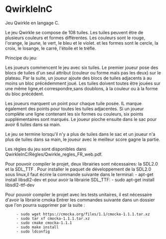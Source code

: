 # QwirkleInC

Jeu Qwirkle en langage C.

Le jeu  Qwirkle se compose de 108 tuiles. Les tuiles peuvent être de plusieurs couleurs et formes différentes.
Les couleurs sont le rouge, l'orange, le jaune, le vert, le bleu et le violet.
et les formes sont le cercle, la croix, le losange, le carré, l'étoile et le trèfle.

Principe du jeu:

Les joueurs commencent le jeu avec six tuiles. Le premier joueur pose des blocs de tuiles d'un seul attribut  (couleur ou forme mais pas les deux) sur le plateau. Par la suite, un joueur ajoute des blocs de tuiles adjacents à au moins un bloc précédemment joué. Les tuiles doivent toutes être jouées sur une même ligne,et correspondre,sans doublons, à la couleur ou à la forme du bloc précédent.

Les joueurs marquent un point pour chaque tuile posée. IL marque également des points pour toutes les tuiles adjacentes. Si un joueur complète une ligne contenant les six formes ou couleurs, six points supplémentaires sont marqués. Le joueur pioche ensuite dans le sac pour avoir 6 tuiles dans sa main.

Le jeu se termine lorsqu'il n'y a plus de tuiles dans le sac et un joueur n'a plus de tuiles dans sa main, le joueur avec le meilleur score gagne la partie.

Les règles du jeu sont disponibles dans QwirkleInC/Règles/Qwirkle_regles_FR_web.pdf.

Pour pouvoir compiler le projet, deux librairies sont nécessaires: la SDL2.0 et la SDL_TTF .
Pour installer le paquet de développement de la SDL2.0 sous linux,il faut écrire la commande suivante dans le terminal: 
	     - apt-get install libsdl2-dev 
et pour avoir la librairie SDL_TTF:
	     - sudo apt-get install libsdl2-ttf-dev
	     
Pour pouvoir compiler le projet avec les tests unitaires, il est nécessaire d'avoir la librairie cmoka
Entrer les commandes suivante dans un dossier que l'on pourra supprimer par la suite :

         - sudo wget https://cmocka.org/files/1.1/cmocka-1.1.1.tar.xz
         - sudo tar xf cmocka-1.1.1.tar.xz
         - sudo cmake cmocka-1.1.1
         - sudo make install
         - sudo ldconfig




